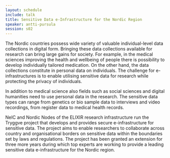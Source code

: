 ```yaml
---
layout: schedule
include: talk
title: Sensitive Data e-Infrastructure for the Nordic Region
speaker: antti-pursula
session: s02
---
```


The Nordic countries possess wide variety of valuable individual-level data
collections in digital  form. Bringing these data collections available for
research can bring large gains for society. For example, in the medical sciences
improving the health and wellbeing of people there is  possibility to develop
individually tailored medication. On the other hand, the data collections
constitute in personal data on individuals. The challenge for e-infrastructures
is to enable utilising sensitive data for research while protecting the privacy
of individuals. 

In addition to medical science also fields such as social sciences and digital
humanities need to use personal data in the research. The sensitive data types
can range from genetics or bio sample data to interviews and video recordings,
from register data to medical health records.

NeIC and Nordic Nodes of the ELIXIR research infrastructure run the Tryggve
project that develops and provides secure e-infrastructure for sensitive data.
The project aims to enable researchers to collaborate across country and
organisational borders on sensitive data within the boundaries set by laws and
regulations. The project has been granted an extension for three more years
during which top experts are working to provide a leading sensitive data
e-infrastructure for the Nordic region.
